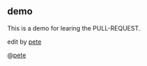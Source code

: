 ## demo
This is a demo for learing the PULL-REQUEST.

edit by [pete](https://gitee.com/peteyang)

@[pete](https://gitee.com/peteyang)